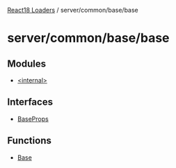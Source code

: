[React18 Loaders](../modules.md) / server/common/base/base

# server/common/base/base

## Modules

- [\<internal\>](server_common_base_base._internal_.md)

## Interfaces

- [BaseProps](../interfaces/server_common_base_base.BaseProps.md)

## Functions

- [Base](../functions/server_common_base_base.Base.md)
